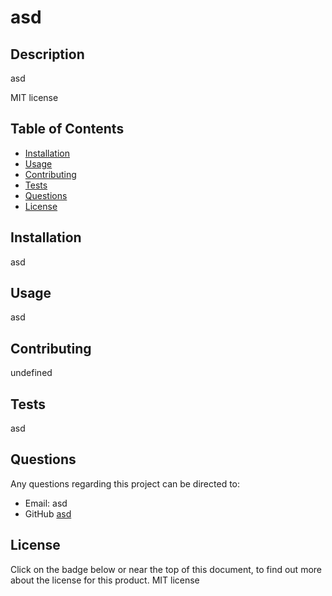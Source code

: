 
# asd

## Description
asd

MIT license

## Table of Contents
* [Installation](#Installation)
* [Usage](#Usage)
* [Contributing](#Contributing)
* [Tests](#Tests)
* [Questions](#Questions)
* [License](#License)

## Installation
asd

## Usage
asd

## Contributing
undefined

## Tests
asd

## Questions
Any questions regarding this project can be directed to:
* Email: asd
* GitHub [asd](https://github.com/asd)

## License
Click on the badge below or near the top of this document, to find out more about the license for this product.
MIT license
